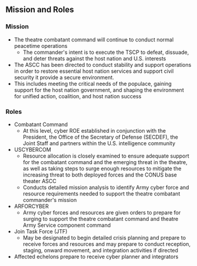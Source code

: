 ## Mission and Roles

### Mission

- The theatre combatant command will continue to conduct normal peacetime operations
  - The commander's intent is to execute the TSCP to defeat, dissuade, and deter threats against the host nation and U.S. interests
- The ASCC has been directed to conduct stability and support operations in order to restore essential host nation services and support civil security it provide a secure environment.
- This includes meeting the critical needs of the populace, gaining support for the host nation government, and shaping the environment for unified action, coalition, and host nation success

### Roles

- Combatant Command
  - At this level, cyber ROE established in conjunction with the President, the Office of the Secretary of Defense (SECDEF), the Joint Staff and partners within the U.S. intelligence community
- USCYBERCOM
  - Resource allocation is closely examined to ensure adequate support for the combatant command and the emerging threat in the theatre, as well as taking steps to surge enough resources to mitigate the increasing threat to both deployed forces and the CONUS base theater ASCC
  - Conducts detailed mission analysis to identify Army cyber force and resource requirements needed to support the theatre combatant commander's mission
- ARFORCYBER
  - Army cyber forces and resources are given orders to prepare for surging to support the theatre combatant command and theatre Army Service component command
- Join Task Force (JTF)
  - May be designated to begin detailed crisis planning and prepare to receive forces and resources and may prepare to conduct reception, staging, onward movement, and integration activities if directed
- Affected echelons prepare to receive cyber planner and integrators

